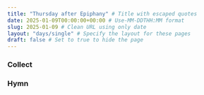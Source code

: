 ```yaml
---
title: "Thursday after Epiphany" # Title with escaped quotes
date: 2025-01-09T00:00:00+00:00 # Use-MM-DDTHH:MM format
slug: 2025-01-09 # Clean URL using only date
layout: "days/single" # Specify the layout for these pages
draft: false # Set to true to hide the page
---
```


### Collect


### Hymn